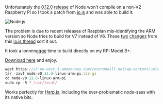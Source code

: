 Unfortunately the [0.12.0 release](http://blog.nodejs.org/2015/02/06/node-v0-12-0-stable/) of Node won't compile on a non-V2 Raspberry Pi so I took a patch from [io.js](http://iojs.org) and was able to build it.

![Node.js](https://s3-eu-west-1.amazonaws.com/conoroneill.net/wp-content/uploads/2015/02/nodejs.jpg)

The problem is due to recent releases of Raspbian mis-identifying the ARM version so Node tries to build for V7 instead of V6. These [two](https://github.com/bnoordhuis/io.js/commit/6f7494292e22b1f1050abeaa43f257ac466edf2b) [changes](https://github.com/bnoordhuis/io.js/commit/8afcc5e701538e5a442a0334d781eac202cc4e1d) from this [io.js thread](https://github.com/iojs/io.js/issues/283) sort it out.

It took a lonnnngggg time to build directly on my RPi Model B+.

[Download here](https://s3-eu-west-1.amazonaws.com/conoroneill.net/wp-content/uploads/2015/02/node-v0.12.0-linux-arm-pi.tar.gz) and enjoy.

```javascript
wget https://s3-eu-west-1.amazonaws.com/conoroneill.net/wp-content/uploads/2015/02/node-v0.12.0-linux-arm-pi.tar.gz
tar -zxvf node-v0.12.0-linux-arm-pi.tar.gz
cd node-v0.12.0-linux-arm-pi
sudo cp -R * /usr/local/
```
Works perfectly for [Harp.js](http://harpjs.com/), including the ever-problematic node-sass with its native bits.
